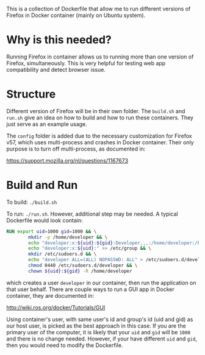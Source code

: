 This is a collection of Dockerfile that allow me to run different versions of Firefox in Docker container (mainly on Ubuntu system).

# Why is this needed?

Running Firefox in container allows us to running more than one version of Firefox, simultaneously. This is very helpful for testing web app compatibility and detect browser issue.

# Structure

Different version of Firefox will be in their own folder. The `build.sh` and `run.sh` give an idea on how to build and how to run these containers. They just serve as an example usage.

The `config` folder is added due to the necessary customization for Firefox v57, which uses multi-process and crashes in Docker container. Their only purpose is to turn off multi-process, as documented in:

https://support.mozilla.org/nl/questions/1167673

# Build and Run

To build: `./build.sh`

To run: `./run.sh`. However, additional step may be needed. A typical Dockerfile would look contain:

```Dockerfile
RUN export uid=1000 gid=1000 && \
        mkdir -p /home/developer && \
        echo "developer:x:${uid}:${gid}:Developer,,,:/home/developer:/bin/bash" >> /etc/passwd && \
        echo "developer:x:${uid}:" >> /etc/group && \
        mkdir /etc/sudoers.d && \
        echo "developer ALL=(ALL) NOPASSWD: ALL" > /etc/sudoers.d/developer && \
        chmod 0440 /etc/sudoers.d/developer && \
        chown ${uid}:${gid} -R /home/developer
```

which creates a user `developer` in our container, then run the application on that user behalf. There are couple ways to run a GUI app in Docker container, they are documented in:

http://wiki.ros.org/docker/Tutorials/GUI

Using container's user, with same user's id and group's id (uid and gid) as our host user, is picked as the best approach in this case. If you are the primary user of the computer, it is likely that your `uid` and `gid` will be `1000` and there is no change needed. However, if your have different `uid` and `gid`, then you would need to modify the Dockerfile.
